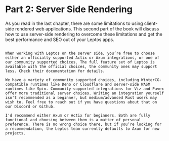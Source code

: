 # Part 2: Server Side Rendering

As you read in the last chapter, there are some limitations to using client-side rendered web applications. This second part of the book will discuss how to use server-side rendering to overcome these limitations and get the best performance and SEO out of your Leptos apps.


```admonish info

When working with Leptos on the server side, you’re free to choose either an officially supported Actix or Axum integrations, or one of our community supported choices. The full feature set of Leptos is available with the official choices, the community ones may support less. Check their documentation for details.

We have a variety of community supported choices, including WinterCG-compatible runtimes like Deno or Cloudflare and server-side WASM runtimes like Spin. Community-supported integrations for Viz and Pavex offer more traditional server choices. Writing an integration yourself isn't recommended as a beginner, but medium/advanced Rust users may wish to. Feel free to reach out if you have questions about that on our Discord or Github.

I'd recommend either Axum or Actix for beginners. Both are fully functional and choosing between them is a matter of personal preference. There is no wrong choice there, but if you’re looking for a recommendation, the Leptos team currently defaults to Axum for new projects.
```

